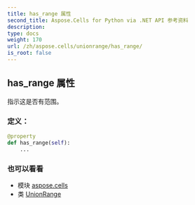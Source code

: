 ```yaml
---
title: has_range 属性
second_title: Aspose.Cells for Python via .NET API 参考资料
description:
type: docs
weight: 170
url: /zh/aspose.cells/unionrange/has_range/
is_root: false
---
```

## has_range 属性

指示这是否有范围。
### 定义：
```python
@property
def has_range(self):
    ...
```

### 也可以看看
* 模块 [aspose.cells](../../)
* 类 [UnionRange](/cells/python-net/zh/aspose.cells/unionrange)
